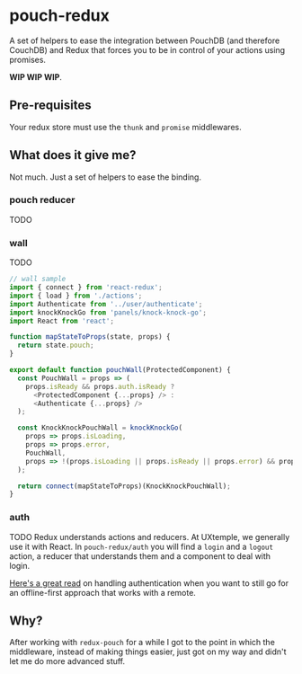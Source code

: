 # pouch-redux
A set of helpers to ease the integration between PouchDB (and therefore CouchDB) and Redux that
forces you to be in control of your actions using promises.

**WIP WIP WIP**.

## Pre-requisites
Your redux store must use the `thunk` and `promise` middlewares.

## What does it give me?
Not much.
Just a set of helpers to ease the binding.

### pouch reducer
TODO

### wall
TODO

```js
// wall sample
import { connect } from 'react-redux';
import { load } from './actions';
import Authenticate from '../user/authenticate';
import knockKnockGo from 'panels/knock-knock-go';
import React from 'react';

function mapStateToProps(state, props) {
  return state.pouch;
}

export default function pouchWall(ProtectedComponent) {
  const PouchWall = props => (
    props.isReady && props.auth.isReady ?
      <ProtectedComponent {...props} /> :
      <Authenticate {...props} />
  );

  const KnockKnockPouchWall = knockKnockGo(
    props => props.isLoading,
    props => props.error,
    PouchWall,
    props => !(props.isLoading || props.isReady || props.error) && props.dispatch(load())
  );

  return connect(mapStateToProps)(KnockKnockPouchWall);
}
```

### auth
TODO
Redux understands actions and reducers. At UXtemple, we generally use it with React.
In `pouch-redux/auth` you will find a `login` and a `logout` action, a reducer that understands them
and a component to deal with login.

[Here's a great
read](https://www.theodo.fr/blog/2014/11/how-to-build-web-applications-work-offline-pouchdb/) on
handling authentication when you want to still go for an offline-first approach that works with a
remote.

## Why?
After working with `redux-pouch` for a while I got to the point in which the middleware, instead of
making things easier, just got on my way and didn't let me do more advanced stuff.
